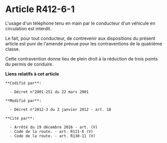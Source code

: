 # Article R412-6-1

L'usage d'un téléphone tenu en main par le conducteur d'un véhicule en circulation est interdit.

Le fait, pour tout conducteur, de contrevenir aux dispositions du présent article est puni de l'amende prévue pour les
contraventions de la quatrième classe.

Cette contravention donne lieu de plein droit à la réduction de trois points du permis de conduire.

**Liens relatifs à cet article**

	**Codifié par**:

	  - Décret n°2001-251 du 22 mars 2001

	**Modifié par**:

	  - Décret n°2012-3 du 3 janvier 2012 - art. 18

	**Cité par**:

	  - Arrêté du 19 décembre 2016 - art. (V)
	  - Code de la route. - art. R121-6 (V)
	  - Code de la route. - art. R130-11 (V)
